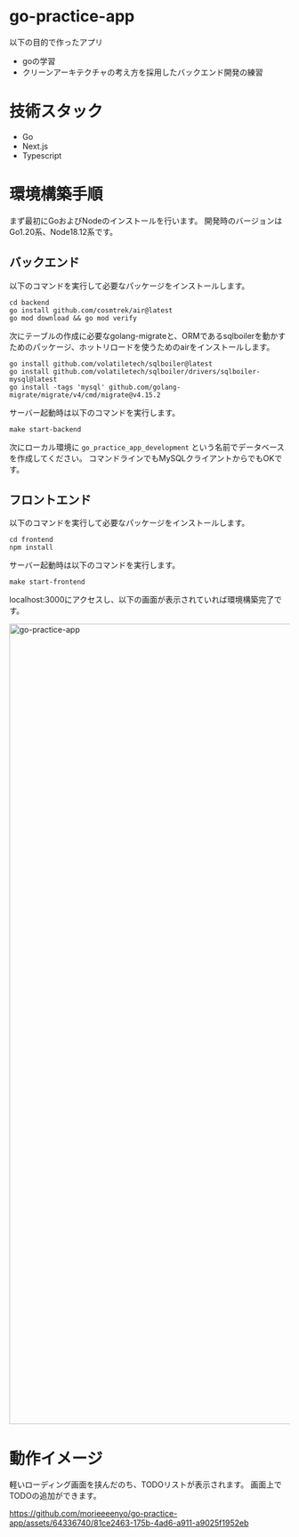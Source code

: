 # go-practice-app
以下の目的で作ったアプリ
- goの学習
- クリーンアーキテクチャの考え方を採用したバックエンド開発の練習

# 技術スタック
- Go
- Next.js
- Typescript

# 環境構築手順
まず最初にGoおよびNodeのインストールを行います。
開発時のバージョンはGo1.20系、Node18.12系です。

## バックエンド
以下のコマンドを実行して必要なパッケージをインストールします。

```
cd backend
go install github.com/cosmtrek/air@latest
go mod download && go mod verify
```

次にテーブルの作成に必要なgolang-migrateと、ORMであるsqlboilerを動かすためのパッケージ、ホットリロードを使うためのairをインストールします。
```
go install github.com/volatiletech/sqlboiler@latest
go install github.com/volatiletech/sqlboiler/drivers/sqlboiler-mysql@latest
go install -tags 'mysql' github.com/golang-migrate/migrate/v4/cmd/migrate@v4.15.2
```

サーバー起動時は以下のコマンドを実行します。

```
make start-backend
```

次にローカル環境に `go_practice_app_development` という名前でデータベースを作成してください。
コマンドラインでもMySQLクライアントからでもOKです。

## フロントエンド
以下のコマンドを実行して必要なパッケージをインストールします。

```
cd frontend
npm install
```

サーバー起動時は以下のコマンドを実行します。

```
make start-frontend
```

localhost:3000にアクセスし、以下の画面が表示されていれば環境構築完了です。

<img width="1439" alt="go-practice-app" src="https://github.com/morieeeenyo/go-practice-app/assets/64336740/238330de-91f7-4177-b9ba-519a612fdb63">

# 動作イメージ
軽いローディング画面を挟んだのち、TODOリストが表示されます。
画面上でTODOの追加ができます。

https://github.com/morieeeenyo/go-practice-app/assets/64336740/81ce2463-175b-4ad6-a911-a9025f1952eb
